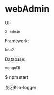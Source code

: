 # webAdmin

UI: 

    X-admin

Framework: 

    koa2

Database:

    mongoDB


$ npm start

关闭Koa-logger